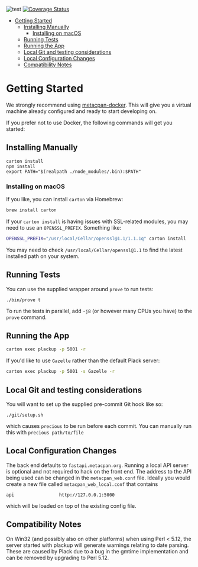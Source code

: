 ![test](https://github.com/metacpan/metacpan-web/workflows/test/badge.svg?branch=master)
[![Coverage Status](https://coveralls.io/repos/metacpan/metacpan-web/badge.svg)](https://coveralls.io/r/metacpan/metacpan-web)

<!-- vim-markdown-toc GFM -->

- [Getting Started](#getting-started)
  - [Installing Manually](#installing-manually)
    - [Installing on macOS](#installing-on-macos)
  - [Running Tests](#running-tests)
  - [Running the App](#running-the-app)
  - [Local Git and testing considerations](#local-git-and-testing-considerations)
  - [Local Configuration Changes](#local-configuration-changes)
  - [Compatibility Notes](#compatibility-notes)

<!-- vim-markdown-toc -->

# Getting Started

We strongly recommend using
[metacpan-docker](https://github.com/metacpan/metacpan-docker). This will give
you a virtual machine already configured and ready to start developing on.

If you prefer not to use Docker, the following commands will get you started:

## Installing Manually

    carton install
    npm install
    export PATH="$(realpath ./node_modules/.bin):$PATH"

### Installing on macOS

If you like, you can install `carton` via Homebrew:

```bash
brew install carton
```

If your `carton install` is having issues with SSL-related modules, you may need
to use an `OPENSSL_PREFIX`. Something like:

```bash
OPENSSL_PREFIX="/usr/local/Cellar/openssl@1.1/1.1.1q" carton install
```

You may need to check `/usr/local/Cellar/openssl@1.1` to find the latest
installed path on your system.

## Running Tests

You can use the supplied wrapper around `prove` to run tests:

    ./bin/prove t

To run the tests in parallel, add `-j8` (or however many CPUs you have) to the
`prove` command.

## Running the App

```bash
carton exec plackup -p 5001 -r
```

If you'd like to use `Gazelle` rather than the default Plack server:

```bash
carton exec plackup -p 5001 -s Gazelle -r
```

## Local Git and testing considerations

You will want to set up the supplied pre-commit Git hook like so:

    ./git/setup.sh

which causes `precious` to be run before each commit. You can manually run this
with `precious path/to/file`

## Local Configuration Changes

The back end defaults to `fastapi.metacpan.org`. Running a local API server is
optional and not required to hack on the front end. The address to the API being
used can be changed in the `metacpan_web.conf` file. Ideally you would create a
new file called `metacpan_web_local.conf` that contains

    api                 http://127.0.0.1:5000

which will be loaded on top of the existing config file.

## Compatibility Notes

On Win32 (and possibly also on other platforms) when using Perl < 5.12, the
server started with plackup will generate warnings relating to date parsing.
These are caused by Plack due to a bug in the gmtime implementation and can be
removed by upgrading to Perl 5.12.
